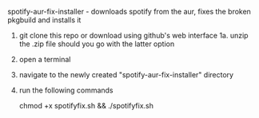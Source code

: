 spotify-aur-fix-installer - downloads spotify from the aur, fixes the broken pkgbuild and installs it

1. git clone this repo or download using github's web interface
1a. unzip the .zip file should you go with the latter option

2. open a terminal

3. navigate to the newly created "spotify-aur-fix-installer" directory

4. run the following commands

    chmod +x spotifyfix.sh && ./spotifyfix.sh
